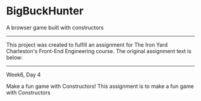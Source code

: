 # BigBuckHunter
A browser game built with constructors

----------------------------------

This project was created to fulfill an assignment for The Iron Yard Charleston's Front-End Engineering course. The original assignment text is below:

----------------------------------

Week6, Day 4

Make a fun game with Constructors!
This assignment is to make a fun game with Constructors
